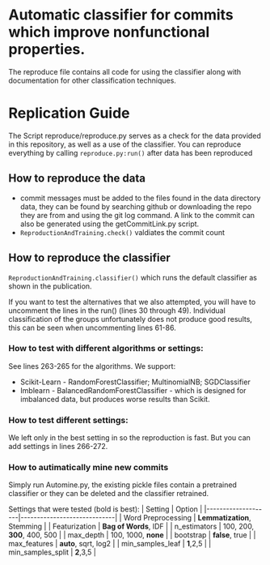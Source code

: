 # Automatic classifier for commits which improve nonfunctional properties.

The reproduce file contains all code for using the classifier along with documentation for other classification techniques.


# Replication Guide

The Script reproduce/reproduce.py serves as a check for the data provided in this repository, as well as a use of the classifier. 
You can reproduce everything by calling `reproduce.py:run()` after data has been reproduced 

## How to reproduce the data

- commit messages must be added to the files found in the data directory data, they can be found by searching github or downloading the repo they are from and using the git log command.
A link to the commit can also be generated using the getCommitLink.py script.
- `ReproductionAndTraining.check()` valdiates the commit count

## How to reproduce the classifier
`ReproductionAndTraining.classifier()` which runs the default classifier as shown in the publication.

If you want to test the alternatives that we also attempted, you will have to uncomment the lines in the run() (lines 30 through 49). Individual classification of the groups unfortunately does not produce good results, this can be seen when uncommenting lines 61-86.

### How to test with different algorithms or settings:
See lines 263-265 for the algorithms. We support:
- Scikit-Learn - RandomForestClassifier; MultinomialNB; SGDClassifier
- Imblearn - BalancedRandomForestClassifier - which is designed for imbalanced data, but produces worse results than Scikit.

### How to test different settings:
We left only in the best setting in so the reproduction is fast. But you can add settings in lines 266-272. 

### How to autimatically mine new commits
Simply run Automine.py, the existing pickle files contain a pretrained classifier or they can be deleted and the classifier retrained.

Settings that were tested (bold is best):
| Setting            | Option                      |
|--------------------|-----------------------------|
| Word Preprocessing | **Lemmatization**, Stemming |
| Featurization      | **Bag of Words**, IDF       |
| n_estimators       | 100, 200, **300**, 400, 500 |
| max_depth          | 100, 1000, **none**         |
| bootstrap          | **false**, true             |
| max_features       | **auto**, sqrt, log2        |
| min_samples_leaf   | **1**,2,5                   |
| min_samples_split  | **2**,3,5                   |

